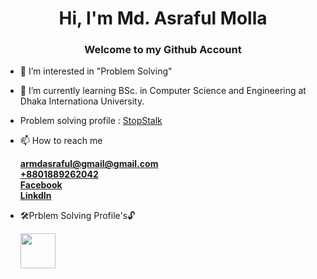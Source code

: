 <h1 align="center">Hi, I'm Md. Asraful Molla</h1>
<h3 align="center">Welcome to my Github Account</h3>

- 👀 I’m interested in "Problem Solving"
- 🌱 I’m currently learning BSc. in Computer Science and Engineering at Dhaka Internationa University.
- Problem solving profile :  <a href="https://www.stopstalk.com/user/profile/mdasrafulmolla">StopStalk</a>

- 📫 How to reach me
  <div><b><a href="armdasraful@gmail.com">armdasraful@gmail@gmail.com</a></b></div>
  <div><b><a href="callme:+8801889262042">+8801889262042</a></b></div>
  <div><b><a href="https://www.facebook.com/arasrafulolla/">Facebook</a></b></div>
  <div><b><a href="https://www.linkedin.com/in/mdasrafulmolla/">LinkdIn</a></b></div>

- 🛠️Prblem Solving Profile's🔓
   <div align="left">
    <a href="https://codeforces.com/profile/asraful.diu" title="Codeforces">
      <img width="56" height="56" src="https://drive.google.com/file/d/1fBzliAxJ2TsfSzwO3C-kUG4AESP0M-la/view?usp=sharing"/>
    </a>
  </div>
  

